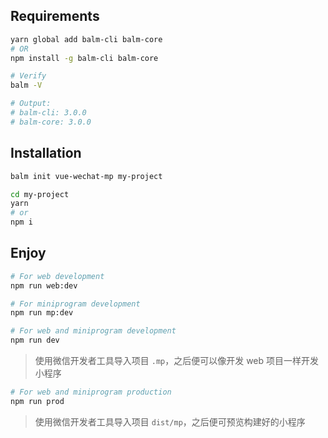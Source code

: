## Requirements

```bash
yarn global add balm-cli balm-core
# OR
npm install -g balm-cli balm-core
```

```bash
# Verify
balm -V

# Output:
# balm-cli: 3.0.0
# balm-core: 3.0.0
```

## Installation

```bash
balm init vue-wechat-mp my-project

cd my-project
yarn
# or
npm i
```

## Enjoy

```bash
# For web development
npm run web:dev

# For miniprogram development
npm run mp:dev

# For web and miniprogram development
npm run dev
```

> 使用微信开发者工具导入项目 `.mp`，之后便可以像开发 web 项目一样开发小程序

```bash
# For web and miniprogram production
npm run prod
```

> 使用微信开发者工具导入项目 `dist/mp`，之后便可预览构建好的小程序
